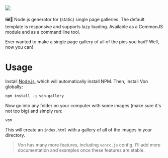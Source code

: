 # ![](https://s3-eu-central-1.amazonaws.com/foxypanda-ghost/2017/11/von-small.png)

🖼️🤔 Node.js generator for (static) single page galleries. The default template is responsive and supports lazy loading.
Available as a CommonJS module and as a command line tool.

Ever wanted to make a single page gallery of all of the pics you had? Well, now you can!

# Usage

Install [Node.js](https://nodejs.org/en/), which will automatically install NPM. Then, install Von globally:

```bash
npm install -g von-gallery
```

Now go into any folder on your computer with some images (make sure it's not too big) and simply run:

```bash
von
```

This will create an `index.html` with a gallery of all of the images in your directory. 

> Von has many more features, including `vonrc.js` config. I'll add more documentation and examples once these features
are stable.
